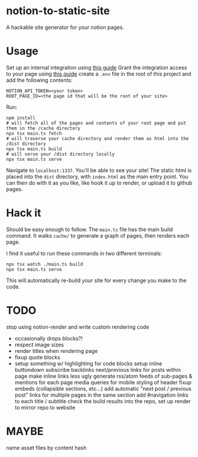# notion-to-static-site
A hackable site generator for your notion pages.

# Usage
Set up an internal integration using [this guide](https://developers.notion.com/docs/authorization#internal-integration-auth-flow-set-up)
Grant the integration access to your page using [this guide](https://developers.notion.com/docs/authorization#integration-permissions)
create a `.env` file in the root of this project and add the following contents:

```
NOTION_API_TOKEN=<your token>
ROOT_PAGE_ID=<the page id that will be the root of your site>
```

Run:
```
npm install
# will fetch all of the pages and contents of your root page and put them in the /cache directory
npx tsx main.ts fetch
# will traverse your cache directory and render them as html into the /dist directory
npx tsx main.ts build
# will serve your /dist directory locally
npx tsx main.ts serve
```

Navigate to `localhost:1337`. You'll be able to see your site! The static html is placed into the `dist` directory,
with `index.html` as the main entry point. You can then do with it as you like, like hook it up to render, or upload it
to github pages.

# Hack it
Should be easy enough to follow. The `main.ts` file has the main build command. It walks `cache/` to generate
a graph of pages, then renders each page.

I find it useful to run these commands in two different terminals:
```
npx tsx watch ./main.ts build
npx tsx main.ts serve
```

This will automatically re-build your site for every change you make to the code.

# TODO
stop using notion-render and write custom rendering code
- occasionally drops blocks?!
- respect image sizes
- render titles when rendering page
- fixup quote blocks
- setup something w/ highlighting for code blocks
setup inline buttondown subscribe
backlinks
next/previous links for posts within page
make inline links less ugly
generate rss/atom feeds of sub-pages & mentions for each page
media queries for mobile styling of header
fixup embeds (collapsible sections, etc...)
add automatic "next post / previous post" links for multiple pages in the same section
add #navigation links to each title / subtitle
check the build results into the repo, set up render to mirror repo to website

# MAYBE
name asset files by content hash
